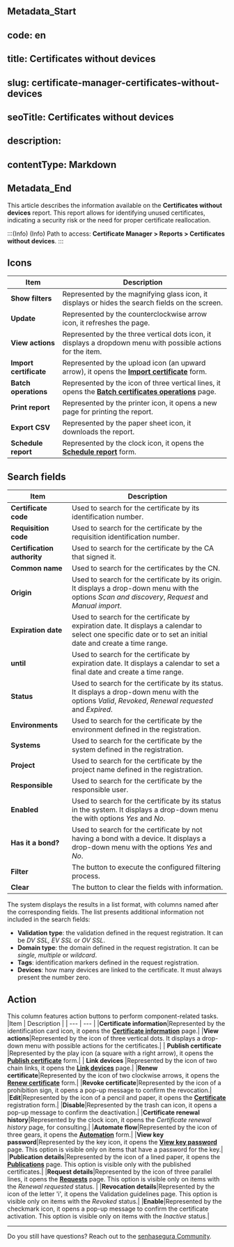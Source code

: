 ## Metadata_Start 
## code: en
## title: Certificates without devices 
## slug: certificate-manager-certificates-without-devices 
## seoTitle: Certificates without devices 
## description:  
## contentType: Markdown 
## Metadata_End
This article describes the information available on the **Certificates without devices** report.
This report allows for identifying unused certificates, indicating a security risk or the need for proper certificate reallocation. 

:::(Info) (Info)
Path to access: **Certificate Manager > Reports > Certificates without devices**.
:::
## Icons
|Item | Description |
| --- | --- |
|**Show filters**|Represented by the magnifying glass icon, it displays or hides the search fields on the screen.
|**Update**|Represented by the counterclockwise arrow icon, it refreshes the page.
|**View actions**|Represented by the three vertical dots icon, it displays a dropdown menu with possible actions for the item.
|**Import certificate**|Represented by the upload icon (an upward arrow), it opens the **[Import certificate](/v3-32/docs/certificates-flow-how-to-import-certificate)** form.|
|**Batch operations**|Represented by the icon of three vertical lines, it opens the **[Batch certificates operations](/v3-32/docs/certificate-manager-batch-operations)** page.|
|**Print report**|Represented by the printer icon, it opens a new page for printing the report.
|**Export CSV**|Represented by the paper sheet icon, it downloads the report.
|**Schedule report**|Represented by the clock icon, it opens the [**Schedule report**](/v3-32/docs/general-information-how-to-issue-download-and-schedule-device-reports) form.

## Search fields
|Item | Description |
| --- | --- |
|**Certificate code**|Used to search for the certificate by its identification number.|
|**Requisition code**|Used to search for the certificate by the requisition identification number.|
|**Certification authority**|Used to search for the certificate by the CA that signed it.|
|**Common name**|Used to search for the certificates by the CN.|
|**Origin**|Used to search for the certificate by its origin. It displays a drop-down menu with the options *Scan and discovery*, *Request* and *Manual import*. |
|**Expiration date**|Used to search for the certificate by expiration date. It displays a calendar to select one specific date or to set an initial date and create a time range.|
|**until**|Used to search for the certificate by expiration date. It displays a calendar to set a final date and create a time range.|
|**Status**|Used to search for the certificate by its status. It displays a drop-down menu with the options *Valid*, *Revoked*, *Renewal requested* and *Expired*. |
|**Environments**|Used to search for the certificate by the environment defined in the registration.|
|**Systems**|Used to search for the certificate by the system defined in the registration.|
|**Project**|Used to search for the certificate by the project name defined in the registration.|
|**Responsible**|Used to search for the certificate by the responsible user.|
|**Enabled**|Used to search for the certificate by its status in the system. It displays a drop-down menu the with options *Yes* and *No*.|
|**Has it a bond?**|Used to search for the certificate by not having a bond with a device. It displays a drop-down menu with the options *Yes* and *No*.|
|**Filter**|The button to execute the configured filtering process.
|**Clear**|The button to clear the fields with information.

The system displays the results in a list format, with columns named after the corresponding fields. The list presents additional information not included in the search fields:

* **Validation type**: the validation defined in the request registration. It can be *DV SSL, EV SSL* or *OV SSL*.
* **Domain type**: the domain defined in the request registration. It can be *single, multiple* or *wildcard*.
* **Tags**: identification markers defined in the request registration.
* **Devices**: how many devices are linked to the certificate. It must always present the number zero.

## Action
This column features action buttons to perform component-related tasks.
|Item | Description |
| --- | --- |
|**Certificate information**|Represented by the identification card icon, it opens the **[Certificate information](/v3-32/docs/certificate-manager-certificate-information)** page.|
|**View actions**|Represented by the icon of three vertical dots. It displays a drop-down menu with possible actions for the certificates.|
| **Publish certificate** |Represented by the play icon (a square with a right arrow), it opens the **[Publish certificate](/v3-32/docs/certificates-flow-how-to-publish-a-certificate)** form.|
| **Link devices** |Represented by the icon of two chain links, it opens the **[Link devices](/v3-32/docs/certificate-manager-settings-how-to-link-devices-certificate)** page.|
|**Renew certificate**|Represented by the icon of two clockwise arrows, it opens the **[Renew certificate](/v3-32/docs/certificates-flow-how-to-renew-a-certificate)** form.|
|**Revoke certificate**|Represented by the icon of a prohibition sign, it opens a pop-up message to confirm the revocation.|
|**Edit**|Represented by the icon of a pencil and paper, it opens the **[Certificate](/v3-32/docs/certificate-manager-reference-certificate-form)** registration form.|
|**Disable**|Represented by the trash can icon, it opens a pop-up message to confirm the deactivation.|
|**Certificate renewal history**|Represented by the clock icon, it opens the *Certificate renewal history* page, for consulting.|
|**Automate flow**|Represented by the icon of three gears, it opens the **[Automation](/v3-32/docs/how-to-automate-the-lifecycle-of-a-certificate)** form.|
|**View key password**|Represented by the key icon, it opens the **[View key password](/v3-32/docs/certificate-manager-settings-how-to-retrieve-cert-passwords)** page. This option is visible only on items that have a password for the key.|
|**Publication details**|Represented by the icon of a lined paper, it opens the **[Publications](/v3-32/docs/certificate-manager-reference-publishing)** page. This option is visible only with the published certificates.|
|**Request details**|Represented by the icon of three parallel lines, it opens the **[Requests](/v3-32/docs/certificate-manager-reference-certificate-requests)** page. This option is visible only on items with the *Renewal requested* status. |
|**Revocation details**|Represented by the icon of the letter 'i',  it opens the Validation guidelines page. This option is visible only on items with the *Revoked* status.|
|**Enable**|Represented by the checkmark icon, it opens a pop-up message to confirm the certificate activation. This option is visible only on items with the *Inactive* status.|
***
Do you still have questions? Reach out to the [senhasegura Community](https://community.senhasegura.io/).
